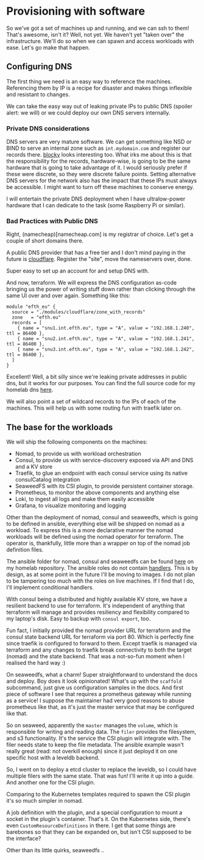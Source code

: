 # Provisioning with software

So we've got a set of machines up and running, and we can ssh to them!
That's awesome, isn't it? Well, not yet. We haven't yet "taken over" the infrastructure. We'll do so
when we can spawn and access workloads with ease. Let's go make that happen.

## Configuring DNS

The first thing we need is an easy way to reference the machines. Referencing them by IP is a recipe
for disaster and makes things inflexible and resistant to changes.

We can take the easy way out of leaking private IPs to public DNS (spoiler alert: we will) or we
could deploy our own DNS servers internally.

### Private DNS considerations

DNS servers are very mature software. We can get something like NSD or BIND to serve an internal
zone such as `int.mydomain.com` and register our records there. [blocky](https://0xerr0r.github.io/blocky/)
looks interesting too. What irks me about this is that the responsibility for the records,
hardware-wise, is going to be the same hardware that is going to take advantage of it. I would
seriously prefer if these were discrete, so they were discrete failure points. Setting alternative
DNS servers for the network also has the impact that these IPs must always be accessible. I might
want to turn off these machines to conserve energy.

I will entertain the private DNS deployment when I have ultralow-power hardware that I can dedicate
to the task (some Raspberry Pi or similar). 

### Bad Practices with Public DNS

Right, (namecheap)[namecheap.com] is my registrar of choice. Let's get a couple of short domains
there.

A public DNS provider that has a free tier and I don't mind paying in the future is
[cloudflare](www.cloudflare.com). Register the "site", move the nameservers over, done.

Super easy to set up an account for and setup DNS with. 

And now, terraform. We will express the DNS configuration as-code bringing us the power of writing
stuff down rather than clicking through the same UI over and over again. Something like this:

```hcl
module "efth_eu" {
  source = "./modules/cloudflare/zone_with_records"
  zone   = "efth.eu"
  records = [
    { name = "snu1.int.efth.eu", type = "A", value = "192.168.1.240", ttl = 86400 },
    { name = "snu2.int.efth.eu", type = "A", value = "192.168.1.241", ttl = 86400 },
    { name = "snu3.int.efth.eu", type = "A", value = "192.168.1.242", ttl = 86400 },
  ]
}
```

Excellent! Well, a bit silly since we're leaking private addresses in public dns, but it works for
our purposes. You can find the full source code for my homelab dns
[here](https://github.com/efthymiosh/homelab/tree/main/terraform).

We will also point a set of wildcard records to the IPs of each of the machines. This will help us
with some routing fun with traefik later on.

## The base for the workloads

We will ship the following components on the machines:

* Nomad, to provide us with workload orchestration
* Consul, to provide us with service-discovery exposed via API and DNS and a KV store
* Traefik, to glue an endpoint with each consul service using its native consulCatalog integration
* SeaweedFS with its CSI plugin, to provide persistent container storage.
* Prometheus, to monitor the above components and anything else
* Loki, to ingest all logs and make them easily accessible
* Grafana, to visualize monitoring and logging

Other than the deployment of nomad, consul and seaweedfs, which is going to be defined in ansible,
everything else will be shipped on nomad as a workload. To express this is a more declarative manner
the nomad workloads will be defined using the nomad operator for terraform. The operator is,
thankfully, little more than a wrapper on top of the nomad job definition files.

The ansible folder for nomad, consul and seaweedfs can be found
[here](https://github.com/efthymiosh/homelab/tree/main/ansible) on my homelab repository. The ansible
roles do not contain [handlers](https://docs.ansible.com/ansible/latest/user_guide/playbooks_handlers.html).
This is by design, as at some point in the future I'll be moving to images. I do not plan to be
tampering too much with the roles on live machines. If I find that I do, I'll implement conditional
handlers.

With consul being a distributed and highly available KV store, we have a resilient backend to use
for terraform. It's independent of anything that terraform will manage and provides resiliency and
flexibility compared to my laptop's disk. Easy to backup with `consul export`, too.

Fun fact, I initially provided the nomad provider URL for terraform and the consul state backend URL
for terraform via port 80. Which is perfectly fine since traefik is configured to forward to them.
Except traefik is managed via terraform and any changes to traefik break connectivity to both the
target (nomad) and the state backend. That was a not-so-fun moment when I realised the hard way :)

On seaweedfs, what a charm! Super straightforward to understand the docs and deploy. Boy does it look
opinionated! What's up with the `scaffold` subcommand, just give us configuration samples in the
docs. And first piece of software I see that requires a prometheus gateway while running as a
service! I suppose the maintainer had very good reasons to abuse prometheus like that,
as it's just the master service that may be configured like that.

So on seaweed, apparently the `master` manages the `volume`, which is responsible for writing and
reading data. The `filer` provides the filesystem, and s3 functionality. It's the service the CSI
plugin will integrate with. The filer needs state to keep the file metadata. The ansible example
wasn't really great (read: not overkill enough) since it just deployd it on one specific host with a
leveldb backend.

So, I went on to deploy a etcd cluster to replace the leveldb, so I could have multiple
filers with the same state. That was fun! I'll write it up into a guide. And another one for the CSI plugin.

Comparing to the Kubernetes templates required to spawn the CSI plugin it's so much simpler in
nomad.

A job definition with the plugin, and a special configuration to mount a socket in the plugin's
container. That's it. On the Kubernetes side, there's even `CustomResourceDefinitions` in there. I
get that some things are barebones so that they can be expanded on, but isn't CSI supposed to be
the interface?


Other than its little quirks, seaweedfs ..
